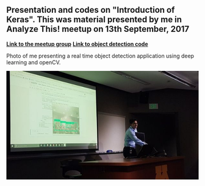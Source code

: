 ## Presentation and codes on "Introduction of Keras". This was material presented by me in Analyze This! meetup on 13th September, 2017

**[Link to the meetup group](https://www.meetup.com/AnalyzeThis/events/242440234/?rv=cr1&_af=event&_af_eid=242440234&https=on)**
**[Link to object detection code](https://github.com/aayushmnit/explorationProject/tree/master/4\)%20Object%20detection%20using%20Google%20prebuild%20model%20and%20open%20CV)**

Photo of me presenting a real time object detection application using deep learning and openCV.

![alt text](https://github.com/aayushmnit/Data-science-presentation/blob/master/Introduction%20to%20Keras/600_464528068.jpeg)
